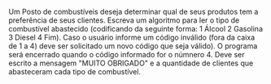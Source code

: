 Um Posto de combustíveis deseja determinar qual de seus produtos tem a preferência de seus clientes. Escreva um algoritmo para ler o tipo de combustível abastecido (codificando da seguinte forma: 1 Álcool 2 Gasolina 3 Diesel 4 Fim). Caso o usuário informe um código inválido (fora da caixa de 1 a 4) deve ser solicitado um novo código que seja válido). O programa será encerrado quando o código informado for o númnero 4. Deve ser escrito a mensagem "MUITO OBRIGADO" e a quantidade de clientes que abasteceram cada tipo de combustível.